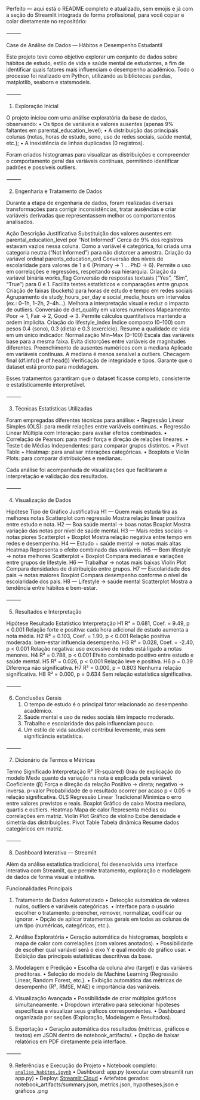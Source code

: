 Perfeito — aqui está o README completo e atualizado, sem emojis e já com a seção do Streamlit integrada de forma profissional, para você copiar e colar diretamente no repositório:

⸻

Case de Análise de Dados — Hábitos e Desempenho Estudantil

Este projeto teve como objetivo explorar um conjunto de dados sobre hábitos de estudo, estilo de vida e saúde mental de estudantes, a fim de identificar quais fatores mais influenciam o desempenho acadêmico.
Todo o processo foi realizado em Python, utilizando as bibliotecas pandas, matplotlib, seaborn e statsmodels.

⸻

1. Exploração Inicial

O projeto iniciou com uma análise exploratória da base de dados, observando:
	•	Os tipos de variáveis e valores ausentes (apenas 9% faltantes em parental_education_level);
	•	A distribuição das principais colunas (notas, horas de estudo, sono, uso de redes sociais, saúde mental, etc.);
	•	A inexistência de linhas duplicadas (0 registros).

Foram criados histogramas para visualizar as distribuições e compreender o comportamento geral das variáveis contínuas, permitindo identificar padrões e possíveis outliers.

⸻

2. Engenharia e Tratamento de Dados

Durante a etapa de engenharia de dados, foram realizadas diversas transformações para corrigir inconsistências, tratar ausências e criar variáveis derivadas que representassem melhor os comportamentos analisados.

Ação	Descrição	Justificativa
Substituição dos valores ausentes em parental_education_level por “Not Informed”	Cerca de 9% dos registros estavam vazios nessa coluna.	Como a variável é categórica, foi criada uma categoria neutra (“Not Informed”) para não distorcer a amostra.
Criação da variável ordinal parents_education_ord	Conversão dos níveis de escolaridade para valores de 1 a 6 (Primary → 1 … PhD → 6).	Permite o uso em correlações e regressões, respeitando sua hierarquia.
Criação da variável binária works_flag	Conversão de respostas textuais (“Yes”, “Sim”, “True”) para 0 e 1.	Facilita testes estatísticos e comparações entre grupos.
Criação de faixas (buckets) para horas de estudo e tempo em redes sociais	Agrupamento de study_hours_per_day e social_media_hours em intervalos (ex.: 0–1h, 1–2h, 2–4h…).	Melhora a interpretação visual e reduz o impacto de outliers.
Conversão de diet_quality em valores numéricos	Mapeamento: Poor → 1, Fair → 2, Good → 3.	Permite cálculos quantitativos mantendo a ordem implícita.
Criação do lifestyle_index	Índice composto (0–100) com pesos 0.4 (sono), 0.3 (dieta) e 0.3 (exercício).	Resume a qualidade de vida em um único indicador.
Normalização Min–Max (0–100)	Escala das variáveis base para a mesma faixa.	Evita distorções entre variáveis de magnitudes diferentes.
Preenchimento de ausentes numéricos com a mediana	Aplicado em variáveis contínuas.	A mediana é menos sensível a outliers.
Checagem final (df.info() e df.head())	Verificação de integridade e tipos.	Garante que o dataset está pronto para modelagem.

Esses tratamentos garantiram que o dataset ficasse completo, consistente e estatisticamente interpretável.

⸻

3. Técnicas Estatísticas Utilizadas

Foram empregadas diferentes técnicas para análise:
	•	Regressão Linear Simples (OLS): para medir relações entre variáveis contínuas.
	•	Regressão Linear Múltipla com Interação: para avaliar efeitos combinados.
	•	Correlação de Pearson: para medir força e direção de relações lineares.
	•	Teste t de Médias Independentes: para comparar grupos distintos.
	•	Pivot Table + Heatmap: para analisar interações categóricas.
	•	Boxplots e Violin Plots: para comparar distribuições e medianas.

Cada análise foi acompanhada de visualizações que facilitaram a interpretação e validação dos resultados.

⸻

4. Visualização de Dados

Hipótese	Tipo de Gráfico	Justificativa
H1 — Quem mais estuda tira as melhores notas	Scatterplot com regressão	Mostra relação linear positiva entre estudo e nota.
H2 — Boa saúde mental → boas notas	Boxplot	Mostra variação das notas por nível de saúde mental.
H3 — Mais redes sociais → notas piores	Scatterplot + Boxplot	Mostra relação negativa entre tempo em redes e desempenho.
H4 — Estudo + saúde mental → notas mais altas	Heatmap	Representa o efeito combinado das variáveis.
H5 — Bom lifestyle → notas melhores	Scatterplot + Boxplot	Compara medianas e variações entre grupos de lifestyle.
H6 — Trabalhar → notas mais baixas	Violin Plot	Compara densidades de distribuição entre grupos.
H7 — Escolaridade dos pais → notas maiores	Boxplot	Compara desempenho conforme o nível de escolaridade dos pais.
H8 — Lifestyle → saúde mental	Scatterplot	Mostra a tendência entre hábitos e bem-estar.


⸻

5. Resultados e Interpretação

Hipótese	Resultado Estatístico	Interpretação
H1	R² = 0.681, Coef. = 9.49, p < 0.001	Relação forte e positiva: cada hora adicional de estudo aumenta a nota média.
H2	R² = 0.103, Coef. = 1.90, p < 0.001	Relação positiva moderada: bem-estar influencia desempenho.
H3	R² = 0.028, Coef. = -2.40, p < 0.001	Relação negativa: uso excessivo de redes está ligado a notas menores.
H4	R² = 0.788, p < 0.001	Efeito combinado positivo entre estudo e saúde mental.
H5	R² = 0.026, p < 0.001	Relação leve e positiva.
H6	p = 0.39	Diferença não significativa.
H7	R² = 0.000, p = 0.803	Nenhuma relação significativa.
H8	R² = 0.000, p = 0.634	Sem relação estatística significativa.


⸻

6. Conclusões Gerais
	1.	O tempo de estudo é o principal fator relacionado ao desempenho acadêmico.
	2.	Saúde mental e uso de redes sociais têm impacto moderado.
	3.	Trabalho e escolaridade dos pais influenciam pouco.
	4.	Um estilo de vida saudável contribui levemente, mas sem significância estatística.

⸻

7. Dicionário de Termos e Métricas

Termo	Significado	Interpretação
R² (R-squared)	Grau de explicação do modelo	Mede quanto da variação na nota é explicada pela variável.
Coeficiente (β)	Força e direção da relação	Positivo → direta; negativo → inversa.
p-valor	Probabilidade de o resultado ocorrer por acaso	p < 0.05 → relação significativa.
OLS	Regressão Linear Tradicional	Minimiza o erro entre valores previstos e reais.
Boxplot	Gráfico de caixa	Mostra mediana, quartis e outliers.
Heatmap	Mapa de calor	Representa médias ou correlações em matriz.
Violin Plot	Gráfico de violino	Exibe densidade e simetria das distribuições.
Pivot Table	Tabela dinâmica	Resume dados categóricos em matriz.


⸻

8. Dashboard Interativa — Streamlit

Além da análise estatística tradicional, foi desenvolvida uma interface interativa com Streamlit, que permite tratamento, exploração e modelagem de dados de forma visual e intuitiva.

Funcionalidades Principais

1. Tratamento de Dados Automatizado
	•	Detecção automática de valores nulos, outliers e variáveis categóricas.
	•	Interface para o usuário escolher o tratamento: preencher, remover, normalizar, codificar ou ignorar.
	•	Opção de aplicar tratamentos gerais em todas as colunas de um tipo (numéricas, categóricas, etc.).

2. Análise Exploratória
	•	Geração automática de histogramas, boxplots e mapa de calor com correlações (com valores anotados).
	•	Possibilidade de escolher qual variável será o eixo Y e qual modelo de gráfico usar.
	•	Exibição das principais estatísticas descritivas da base.

3. Modelagem e Predição
	•	Escolha da coluna alvo (target) e das variáveis preditoras.
	•	Seleção do modelo de Machine Learning (Regressão Linear, Random Forest, etc.).
	•	Exibição automática das métricas de desempenho (R², RMSE, MAE) e importância das variáveis.

4. Visualização Avançada
	•	Possibilidade de criar múltiplos gráficos simultaneamente.
	•	Dropdown interativo para selecionar hipóteses específicas e visualizar seus gráficos correspondentes.
	•	Dashboard organizada por seções (Exploração, Modelagem e Resultados).

5. Exportação
	•	Geração automática dos resultados (métricas, gráficos e textos) em JSON dentro de notebook_artifacts/.
	•	Opção de baixar relatórios em PDF diretamente pela interface.

⸻

9. Referências e Execução do Projeto
	•	Notebook completo:   [`analise_habitos.ipynb`](./analise_habitos.ipynb)
	•	Dashboard: app.py (executar com streamlit run app.py)
	•	Deploy: [Streamlit Cloud](https://teste-pratico---analytics-engineer-funppavd9ozydtjbeuwic6.streamlit.app/)
	•	Artefatos gerados: notebook_artifacts/summary.json, metrics.json, hypotheses.json e gráficos .png
